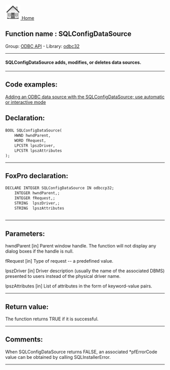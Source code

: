 [<img src="../../images/home.png"> Home ](https://github.com/VFPX/Win32API)  

## Function name : SQLConfigDataSource
Group: [ODBC API](../../functions_group.md#ODBC_API)  -  Library: [odbc32](../../Libraries.md#odbc32)  
***  


#### SQLConfigDataSource adds, modifies, or deletes data sources.
***  


## Code examples:
[Adding an ODBC data source with the SQLConfigDataSource; use automatic or interactive mode](../../samples/sample_381.md)  

## Declaration:
```foxpro  
BOOL SQLConfigDataSource(
	HWND hwndParent,
	WORD fRequest,
	LPCSTR lpszDriver,
	LPCSTR lpszAttributes
);  
```  
***  


## FoxPro declaration:
```foxpro  
DECLARE INTEGER SQLConfigDataSource IN odbccp32;
	INTEGER hwndParent,;
	INTEGER fRequest,;
	STRING  lpszDriver,;
	STRING  lpszAttributes
  
```  
***  


## Parameters:
hwndParent 
[in]
Parent window handle. The function will not display any dialog boxes if the handle is null. 

fRequest 
[in]
Type of request -- a predefined value. 

lpszDriver 
[in]
Driver description (usually the name of the associated DBMS) presented to users instead of the physical driver name. 

lpszAttributes 
[in]
List of attributes in the form of keyword-value pairs.   
***  


## Return value:
The function returns TRUE if it is successful.  
***  


## Comments:
When SQLConfigDataSource returns FALSE, an associated *pfErrorCode value can be obtained by calling SQLInstallerError.  
  
***  

